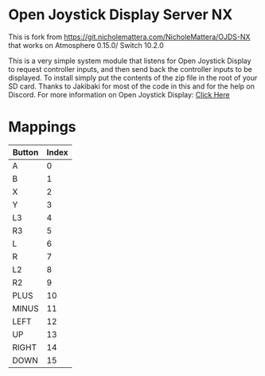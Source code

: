 # Open Joystick Display Server NX
This is fork from https://git.nicholemattera.com/NicholeMattera/OJDS-NX that works on Atmosphere 0.15.0/ Switch 10.2.0


This is a very simple system module that listens for Open Joystick Display to request controller inputs, and then send back the controller inputs to be displayed. To install simply put the contents of the zip file in the root of your SD card. Thanks to Jakibaki for most of the code in this and for the help on Discord. For more information on Open Joystick Display: [Click Here](https://ojdproject.com/)

# Mappings

| Button | Index |
|--------|-------|
| A      | 0     |
| B      | 1     |
| X      | 2     |
| Y      | 3     |
| L3     | 4     |
| R3     | 5     |
| L      | 6     |
| R      | 7     |
| L2     | 8     |
| R2     | 9     |
| PLUS   | 10    |
| MINUS  | 11    |
| LEFT   | 12    |
| UP     | 13    |
| RIGHT  | 14    |
| DOWN   | 15    |
